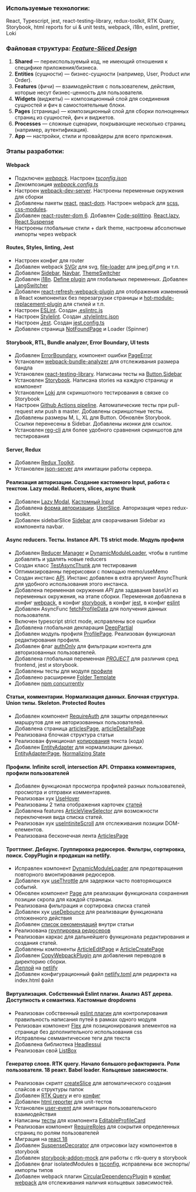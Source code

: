 ### Используемые технологии:

React, Typescript, jest, react-testing-library, redux-toolkit, RTK Quary, Storybook, html reports for ui & unit tests, webpack, i18n, eslint, prettier, Loki

### Файловая структура: [_Feature-Sliced Design_](https://feature-sliced.design/ru/)

1. **Shared** — переиспользуемый код, не имеющий отношения к специфике приложения/бизнеса.
2. **Entities** (сущности) — бизнес-сущности (например, User, Product или Order).
3. **Features** (фичи) — взаимодействия с пользователем, действия, которые несут бизнес-ценность для пользователя.
4. **Widgets** (виджеты) — композиционный слой для соединения сущностей и фич в самостоятельные блоки.
5. **Pages** (страницы) — композиционный слой для сборки полноценных страниц из сущностей, фич и виджетов.
6. **Processes** — сложные сценарии, покрывающие несколько страниц (например, аутентификация).
7. **App** — настройки, стили и провайдеры для всего приложения.

### Этапы разработки:

#### Webpack

-   Подключен [_webpack_](https://webpack.js.org/). Настроен _[tsconfig.json](tsconfig.json)_
-   Декомпозиция _[webpack.config.ts](webpack.config.ts)_
-   Настроен [webpack-dev-server](https://webpack.js.org/configuration/dev-server/). Настроены переменные окружения для сборки
-   Добавлены пакеты [react](https://ru.reactjs.org), [react-dom](https://ru.reactjs.org/docs/react-dom.html). Настроен webpack для [scss](https://sass-scss.ru), [css-modules](https://github.com/css-modules/css-modules).
-   Добавлен [react-router-dom 6](https://reactrouter.com/en/v6.3.0/getting-started/overview). Добавлен [Code-splitting](https://reactjs.org/docs/code-splitting.html). [React.lazy](https://reactjs.org/docs/code-splitting.html#reactlazy), [React.Suspense](https://reactjs.org/docs/react-api.html#reactsuspense)
-   Настроены глобальные стили + dark theme, настроены абсолютные импорты через webpack

#### Routes, Styles, linting, Jest

-   Настроен конфиг для router
-   Добавлен webpack [SVGr](https://www.npmjs.com/package/@svgr/webpack) для svg, [file-loader](https://v4.webpack.js.org/loaders/file-loader/) для jpeg,gif,png и т.п.
-   Добавлен [Sidebar](src/widgets/Sidebar/ui/Sidebar/Sidebar.tsx), [Navbar](src/widgets/navbar/ui/Navbar.tsx), [ThemeSwitcher](src/shared/ui/ThemeSwitcher/ui/ThemeSwitcher.tsx)
-   Добавлен [i18n](https://react.i18next.com/). [Define plugin](https://webpack.js.org/plugins/define-plugin/) для глобальных переменных. Добавлен [LangSwitcher](src/shared/ui/LangSwitcher/LangSwitcher.tsx)
-   Добавлен [react-refresh-webpack-plugin](https://www.npmjs.com/package/@pmmmwh/react-refresh-webpack-plugin) для отображения изменений в React компонентах без перезагрузки страницы и [hot-module-replacement-plugin](https://webpack.js.org/plugins/hot-module-replacement-plugin/) для стилей и т.п.
-   Настроен [ESLint](https://eslint.org/). Создан [.eslintrc.js](.eslintrc.js)
-   Настроен [Stylelint](https://stylelint.io/). Создан [.stylelintrc.json](.stylelintrc.json)
-   Настроен [Jest](https://jestjs.io/ru/). Создан [jest.config.ts](./config/jest/jest.config.ts)
-   Добавлен страница [NotFoundPage](src/pages/NotFoundPage/ui/NotFoundPage.tsx) и Loader (Spinner)

#### Storybook, RTL, Bundle analyzer, Error Boundary, UI tests

-   Добавлен [ErrorBoundary](src/app/providers/ErrorBoundary/ui/ErrorBoundary.tsx), компонент ошибки [PageError](src/widgets/PageError/ui/PageError.tsx)
-   Установлен [webpack-bundle-analyzer](https://github.com/webpack-contrib/webpack-bundle-analyzer) для отслеживания размера бандла
-   Установлен [react-testing-library](https://testing-library.com/docs/react-testing-library/intro/). Написаны тесты на [Button](./src/shared/ui/Button/Button.test.tsx),[Sidebar](./src/widgets/Sidebar/ui/Sidebar/Sidebar.test.tsx)
-   Установлен [Storybook](https://storybook.js.org/docs/react/get-started/introduction). Написана stories на каждую страницу и компонент
-   Установлен [Loki](https://loki.js.org/getting-started.html) для скриншотного тестирования в связке со Storybook
-   Настроен [Github Actions pipeline](.github/workflows/main.yaml). Автоматические тесты при pull-request или push в master. Добавлены скриншотные тесты.
-   Добавлены размеры M, L, XL для Button. Обновлён Storybook. Ссылки перенесены в Sidebar. Добавлены иконки для ссылок.
-   Установлен [reg-cli](https://github.com/reg-viz/reg-cli) для более удобного сравнения скриншотов для тестирования

#### Server, Redux

-   Добавлен [Redux Toolkit](https://redux-toolkit.js.org/).
-   Установлен [json-server](https://www.npmjs.com/package/json-server) для имитации работы cервера.

#### Реализация авторизации. Создание кастомного Input, работа с текстом. Lazy modal. Reducers, slices, async thunk

-   Добавлен [Lazy Modal](src/shared/ui/Modal/Modal.tsx), [Кастомный Input](src/shared/ui/Input/Input.tsx)
-   Добавлена [форма авторизации](src/features/AuthByUsername/ui/LoginForm/LoginForm.tsx). [UserSlice](src/entities/User/model/slice/userSlice.tsx). Авторизация через redux-toolkit.
-   Добавлен sidebarSlice [Sidebar](src/entities/Sidebar/model/slice/sidebarSlice.tsx) для сворачивания Sidebar из компонента navbar.

#### Async reducers. Тесты. Instance API. TS strict mode. Модуль профиля

-   Добавлен [Reducer Manager](src/app/providers/StoreProvider/config/reducerManager.ts) и [DynamicModuleLoader](src/shared/lib/components/DynamicModuleLoader/DynamicModuleLoader.tsx), чтобы в runtime добавлять и удалять новые reducers
-   Создан класс [TestAsyncThunk](src/shared/lib/tests/TestAsyncThunk/TestAsyncThunk.tsx) для тестирования
-   Оптимизированны перерисовки с помощью memo/useMemo
-   Создан инстанс [API](src/shared/api/api.ts). Инстанс добавлен в extra аргумент AsyncThunk для удобного использования этого инстанса.
-   Добавлена переменная окружения _API_ для задавания baseUrl из переменных окружения, на этапе сборки. Переменная добавлена в конфиг [webpack](config/build/buildPlugins.ts), в конфиг [storybook](config/storybook/webpack.config.ts), в конфиг [jest](config/jest/jest.config.ts), в конфиг [eslint](.eslintrc.js)
-   Добавлен AsyncFunc [fetchProfileData](src/entities/Profile/model/services/fetchProfileData/fetchProfileData.ts) для получения данных пользователя.
-   Включен typescript strict mode, исправлены все ошибки
-   Добавлена глобальная декларация [DeepPartial](src/app/types/global.d.ts)
-   Добавлен модуль профиля [ProfilePage](src/pages/ProfilePage/ui/ProfilePage.tsx). Реализован функционал редактирования профиля.
-   Добавлен флаг [authOnly](src/shared/config/routeConfig/routeConfig.tsx) для фильтрации контента для авторизованных пользователей.
-   Добавлена глобальная переменная [_PROJECT_](webpack.config.ts) для различия сред frontend, jest и storybook.
-   Добавлены тесты для модуля [профиля](src/entities/Profile/ui/ProfileCard/ProfileCard.tsx)
-   Добавлено расширение [Folder Template](https://github.com/Huuums/vscode-folder-templates)
-   Добавлен [npm concurrently](https://www.npmjs.com/package/concurrently)

#### Статьи, комментарии. Нормализация данных. Блочная структура. Union типы. Skeleton. Protected Routes

-   Добавлен компонент [RequireAuth](src/app/providers/router/ui/RequireAuth.tsx) для защиты определенных маршрутов для не авторизованных пользователей.
-   Добавлена страница [articlesPage](src/pages/ArticlesPage/ui/ArticlesPage/ArticlesPage.tsx), [articleDetailsPage](src/pages/ArticleDetailsPage/ui/ArticleDetailsPage/ArticleDetailsPage.tsx)
-   Реализована блочкая структура статьи
-   Реализован функционал [копирования](src/shared/ui/Code/Code.tsx) текста (кода)
-   Добавлен [EntityAdapter](src/pages/ArticleDetailsPage/model/slice/articleDetailsCommentsSlice.ts) для нормализации данных. [EntityAdapterPage](https://redux-toolkit.js.org/api/createEntityAdapter), [Normalizing State](https://redux.js.org/usage/structuring-reducers/normalizing-state-shape)

#### Профили. Infinite scroll, intersection API. Отправка комментариев, профили пользователей

-   Добавлен функционал просмотра профилей разных пользователей, просмотра и отправки комментариев.
-   Реализован хук [UseHover](src/shared/lib/hooks/useHover/useHover.ts)
-   Реализованы 2 типа отображения карточек [статей](src/entities/Article/ui/ArticleList/ArticleList.tsx)
-   Добавлена features [ArticleViewSelector](src/features/ArticleViewSelector/ArticleViewSelector.tsx) для возможности переключения вида списка статей.
-   Реализован хук [useIntiniteScroll](src/shared/lib/hooks/useInfiniteScroll/useInfiniteScroll.ts) для отслеживания позиции DOM-елементов.
-   Реализована бесконечная лента [ArticlesPage](src/pages/ArticlesPage/ui/ArticlesPage/ArticlesPage.tsx)

#### Троттлинг. Дебаунс. Группировка редюсеров. Фильтры, сортировка, поиск. CopyPlugin и продакшн на netlify.

-   Исправлен компонент [DynamicModuleLoader](src/shared/lib/components/DynamicModuleLoader/DynamicModuleLoader.tsx) для предотвращения повторного вмонтирования редюсеров.
-   Добавлен хук [useThrottle](src/shared/lib/hooks/useThrottle/useThrottle.ts) для задержки часто повторяющихся событий.
-   Обновлен компонент [Page](src/widgets/Page/Page.tsx) для реализации функционала сохранения позиции скрола для каждой страницы.
-   Реализована фильтрация и сортировка списка статей
-   Добавлен хук [useDebounce](src/shared/lib/hooks/useDebounce/useDebounce.ts) для реализвации функционала отложенного действия
-   Добавлен [список рекомендаций](src/pages/ArticleDetailsPage/ui/ArticleDetailsPage/ArticleDetailsPage.tsx) внутри статьи
-   Реализована [группировка редюсеров](src/pages/ArticleDetailsPage/model/types/index.ts)
-   Реализован каркас для дальнейшего функционала редактирования и создания статей.
-   Добавлены компоненты [ArticleEditPage](src/pages/ArticleEditPage/ui/ArticleEditPage.tsx) и [ArticleCreatePage](src/pages/ArticleCreatePage/ui/ArticleCreatePage.tsx)
-   Добавлен [CopyWebpackPlugin](https://webpack.js.org/plugins/copy-webpack-plugin/) для добавления переводов в директорию сборки.
-   [Деплой](https://peaceful-monstera-10ac6a.netlify.app) на [netlify](https://www.netlify.com)
-   Добавлен конфигурационный файл [netlify.toml](netlify.toml) для редиректа на index.html файл

#### Виртуализация. Собственный Eslint плагин. Анализ AST дерева. Доступность и семантика. Кастомные dropdowns

-   Реализован собственный [eslint плагин](https://www.npmjs.com/package/eslint-plugin-babun4ek-fsd-plugin) для контролирования правильность написания путей в рамках одного модуля
-   Релизован компонент [Flex](src/shared/ui/Stack/Flex/Flex.tsx) для позиционирования элементов на странице без дополнительного использования css
-   Исправлены семмантические теги для текста
-   Добавлена библиотека [Headlessui](https://headlessui.com)
-   Реализован свой [ListBox](src/shared/ui/ListBox/ListBox.tsx)

#### Генератор слоев. RTK query. Начало большого рефакторинга. Роли пользователя. 18 реакт. Babel loader. Кольцевые зависимости.

-   Реализован скрипт [createSlice](scripts/createSlice/index.js) для автоматического создания слайсов и структуры папок
-   Добавлен [RTK Query](https://redux-toolkit.js.org/rtk-query/overview) и его [конфиг](src/shared/api/rtkApi.ts)
-   Добавлен [html reporter](https://www.npmjs.com/package/jest-html-reporters) для unit-тестов
-   Установлен [user-event](https://testing-library.com/docs/user-event/intro) для эмитации пользовательского взаимодействия
-   Написаны [тесты](src/features/editableProfileCard/ui/EditableProfileCard/EditableProfileCard.test.tsx) для компонента [EditableProfileCard](src/features/editableProfileCard/ui/EditableProfileCard/EditableProfileCard.tsx)
-   Реализован компонент [RequireRoles](src/app/providers/router/ui/RequireRoles.tsx) для сокрытия определенных страниц по ролям пользователей
-   Миграция на [react 18](https://react.dev/blog/2022/03/29/react-v18)
-   Добавлен [SuspenseDecorator](src/shared/config/storybook/SuspenseDecorator/SuspenseDecorator.tsx) для отрисовки lazy компонентов в storybook
-   Добавлен [storybook-addon-mock](https://storybook.js.org/addons/storybook-addon-mock) для работы с rtk-query в storybook
-   Добавлен флаг isolatedModules в [tsconfig](/tsconfig.json), исправлены все экспорты/импорты типов
-   Добавлен webpack плагин [CircularDependencyPlugin](https://www.npmjs.com/package/circular-dependency-plugin) в [конфиг webpack](/config/build/buildPlugins.ts) для отслеживания наличия кольцевых зависимостей.
